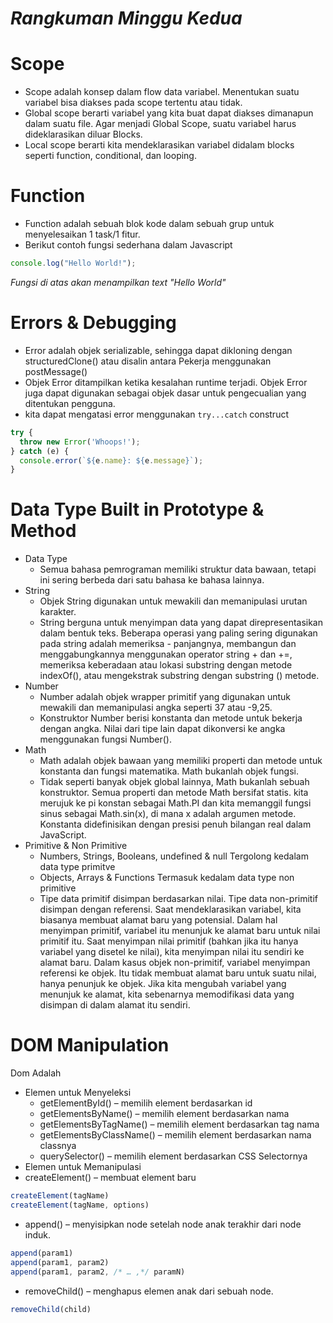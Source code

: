 # _**Rangkuman Minggu Kedua**_

# Scope
- Scope adalah konsep dalam flow data variabel. Menentukan suatu variabel bisa diakses pada scope tertentu atau tidak.
- Global scope berarti variabel yang kita buat dapat diakses dimanapun dalam suatu file. Agar menjadi Global Scope, suatu variabel harus dideklarasikan diluar Blocks.
- Local scope berarti kita mendeklarasikan variabel didalam blocks seperti function, conditional, dan looping.

# Function
- Function adalah sebuah blok kode dalam sebuah grup untuk menyelesaikan 1 task/1 fitur.
- Berikut contoh fungsi sederhana dalam Javascript
```javascript
console.log("Hello World!"); 
```
_Fungsi di atas akan menampilkan text "Hello World"_

# Errors & Debugging
- Error adalah objek serializable, sehingga dapat dikloning dengan structuredClone() atau disalin antara Pekerja menggunakan postMessage()
- Objek Error ditampilkan ketika kesalahan runtime terjadi. Objek Error juga dapat digunakan sebagai objek dasar untuk pengecualian yang ditentukan pengguna.
- kita dapat mengatasi error menggunakan ```try...catch``` construct
```javascript
try {
  throw new Error('Whoops!');
} catch (e) {
  console.error(`${e.name}: ${e.message}`);
}
```
# Data Type Built in Prototype & Method
- Data Type
  - Semua bahasa pemrograman memiliki struktur data bawaan, tetapi ini sering berbeda dari satu bahasa ke bahasa lainnya.
- String
  - Objek String digunakan untuk mewakili dan memanipulasi urutan karakter.
  - String berguna untuk menyimpan data yang dapat direpresentasikan dalam bentuk teks. Beberapa operasi yang paling sering digunakan pada string adalah memeriksa       - panjangnya, membangun dan menggabungkannya menggunakan operator string + dan +=, memeriksa keberadaan atau lokasi substring dengan metode indexOf(), atau mengekstrak substring dengan substring () metode.
- Number
  - Number adalah objek wrapper primitif yang digunakan untuk mewakili dan memanipulasi angka seperti 37 atau -9,25.
  - Konstruktor Number berisi konstanta dan metode untuk bekerja dengan angka. Nilai dari tipe lain dapat dikonversi ke angka menggunakan fungsi Number().
- Math
  - Math adalah objek bawaan yang memiliki properti dan metode untuk konstanta dan fungsi matematika. Math bukanlah objek fungsi.
  - Tidak seperti banyak objek global lainnya, Math bukanlah sebuah konstruktor. Semua properti dan metode Math bersifat statis. kita merujuk ke pi konstan sebagai Math.PI dan kita memanggil fungsi sinus sebagai Math.sin(x), di mana x adalah argumen metode. Konstanta didefinisikan dengan presisi penuh bilangan real dalam JavaScript.
- Primitive & Non Primitive
  - Numbers, Strings, Booleans, undefined & null Tergolong kedalam data type primitve
  - Objects, Arrays & Functions Termasuk kedalam data type non primitive
  - Tipe data primitif disimpan berdasarkan nilai. Tipe data non-primitif disimpan dengan referensi. Saat mendeklarasikan variabel, kita biasanya membuat alamat baru yang potensial. Dalam hal menyimpan primitif, variabel itu menunjuk ke alamat baru untuk nilai primitif itu. Saat menyimpan nilai primitif (bahkan jika itu hanya variabel yang disetel ke nilai), kita menyimpan nilai itu sendiri ke alamat baru. Dalam kasus objek non-primitif, variabel menyimpan referensi ke objek. Itu tidak membuat alamat baru untuk suatu nilai, hanya penunjuk ke objek. Jika kita mengubah variabel yang menunjuk ke alamat, kita sebenarnya memodifikasi data yang disimpan di dalam alamat itu sendiri.

# DOM Manipulation
Dom Adalah
- Elemen untuk Menyeleksi
  - getElementById() – memilih element berdasarkan id
  - getElementsByName() – memilih element berdasarkan nama
  - getElementsByTagName() – memilih element berdasarkan tag nama
  - getElementsByClassName() – memilih element berdasarkan nama classnya
  - querySelector() – memilih element berdasarkan CSS Selectornya
- Elemen untuk Memanipulasi
- createElement() – membuat element baru
```javascript
createElement(tagName)
createElement(tagName, options)
```
  - append() – menyisipkan node setelah node anak terakhir dari node induk.
```javascript
append(param1)
append(param1, param2)
append(param1, param2, /* … ,*/ paramN)
```
  - removeChild() – menghapus elemen anak dari sebuah node.
```javascript
removeChild(child)
```
